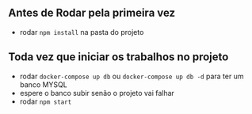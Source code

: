 ## Antes de Rodar pela primeira vez
* rodar ```npm install``` na pasta do projeto

## Toda vez que iniciar os trabalhos no projeto
* rodar ```docker-compose up db``` ou ```docker-compose up db -d``` para ter um banco MYSQL
* espere o banco subir senão o projeto vai falhar
* rodar ```npm start``` 




